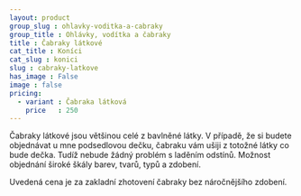 ```yaml
---
layout: product
group_slug : ohlavky-voditka-a-cabraky
group_title : Ohlávky, vodítka a čabraky
title : Čabraky látkové
cat_title : Koníci
cat_slug : konici
slug : cabraky-latkove
has_image : False
image : false
pricing:
  - variant : Čabraka látková
    price   : 250
---
```


Čabraky látkové jsou většinou celé z bavlněné látky. 
V případě, že si budete objednávat u mne podsedlovou dečku, čabraku vám ušiji z totožné látky co bude dečka. 
Tudíž nebude žádný problém s laděním odstínů. Možnost objednání široké škály barev, tvarů, typů a zdobení. 

Uvedená cena je za zakladní zhotovení čabraky bez náročnějšího zdobení.


